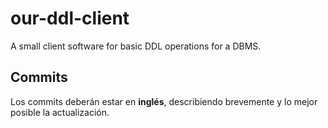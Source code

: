 # our-ddl-client
A small client software for basic DDL operations for a DBMS.

## Commits
Los commits deberán estar en **inglés**, describiendo brevemente y lo mejor posible la actualización.
